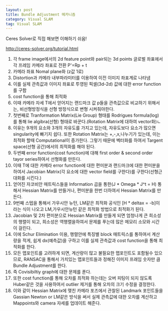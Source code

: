 ```yaml
---
layout: post
title: Bundle Adjustment 메카니즘
category: Visual SLAM
tag: Visual SLAM
---
```


Ceres Solver로 직접 해보면 이해하기 쉬움!

http://ceres-solver.org/tutorial.html

1. 각 frame image에서의 2d feature point와 pair되는 3d points 글로벌 좌표에서 각 프레임 카메라 좌표로 전환 P'=Rp + t
2. 카메라 좌표 Nomal plane화 (z값 1로)
3. Distortion과 카메라 내부파라미터를 이용하여 이전 이미지 좌표계로 나타냄
4. 이를 실제 관측값과 이미지 좌표로 투영된 픽셀(3d-2d) 값에 대한 error function를 구함
5. cost function을 통해 최적화
6. 이때 카메라 자세 T에서 얻어지는 랜드마크 값 p들을 관측값으로 비교하기 위해서는, 비선형방정식을 선형 방정식으로 변형 시켜줘야한다.
7. 첫번째로 Tranformation Matrix(Lie Group) 형태를 Rodrigues formula(log) 를 통해 lie algibra(선형) 형태로 바꾼다.(Rotation Matrix에 대하여 vector화)ㄴ
8. 이유는 9개의 요소와 3개의 자유도를 가지고 있는데, 자유도보다 요소가 많으면 singularity에 빠기지 쉽다. 또한 Rotation Matrix는 +,-,x,나누기가 있는데, 이는 최적화 할때 Computational이 증가한다. 그렇기 때문에 벡터화를 하여서 Targent space(선형 공간)에서의 최적화를 해야 된다.
9. 두번째 error function(cost function)에 대해 first order & second order tayor series하여서 선형화를 만든다.
10. 이때 T에 대한 카메라 error function에 대한 편미분과 랜드마크에 대한 편미분을 하여서 Jacobian Matrix(각 요소에 대한 vector field를 구한다)를 구한다(선형근대화를 시킨다.)
11. 얻어진 자코비안 매트릭스들을 Information 곱을 통한(J * Omega * J^t = H) 통해서 Hessian Matrix를 만들거나, 편미분을 한번 더하여서 Hessian Matrix를 만든다.
12. 9번째 스텝을 통해서 가우시안 뉴턴, LM같은 최적화 공식인 [H * deltax = -b]이라는 식이 나오고 LM,가우시안뉴턴 같은 최적화 방법으로 최적화가 된다.
13. Jacobian 및 2차 편미분으로 Hessian Matrix를 만들게 되면 엄청나게 큰 희소성의 행렬이 되고, 희소성은 역행렬을하여서 문제를 푸는데 많은 메모리 소모와 시간이 걸린다.
14. 이에 Schur Elimination 이용, 행렬안에 특징별 block 매트릭스를 통하여서 계산량을 적게, 쉽게 dx(예측값)을 구하고 이를 실제 관측값과 cost function을 통해 최적화를 한다.
15. 모든 맵포인트를 고려하게 되면, 계산량이 많고 불필요한 맵포인트도 포함될수 있으므로, RANSAC을 통해서 가치있는 맵포인트들과 정해진 이미지 프래임 숫자만 큼 Bundle Adjustment를 한다.
16. 즉 Covisibiltiy graph에 대한 문제를 푼다.
17. 또한 cost function를 통해 오차를 최적화 하는데는 오버 피팅이 되지 않도록 Huber같은 것을 사용하여서 outlier 제거를 통해 오차의 크기 수정을 결정한다.
14. 이와 같이 Hessian Matrix에 맺친 카메라 포즈에서 관찰된 Landmark 포인트들을 Gassian Newton or LM같은 방식을 써서 실제 관측값에 대한 오차를 계산하고 Mappoints와 camera 자세를 업데이트 해준다.
